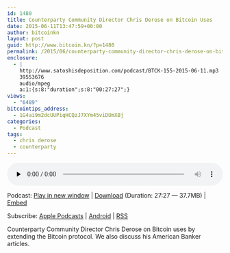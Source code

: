 ```yaml
---
id: 1480
title: Counterparty Community Director Chris Derose on Bitcoin Uses
date: 2015-06-11T13:47:59+00:00
author: bitcoinkn
layout: post
guid: http://www.bitcoin.kn/?p=1480
permalink: /2015/06/counterparty-community-director-chris-derose-on-bitcoin-uses/
enclosure:
  - |
    http://www.satoshisdeposition.com/podcast/BTCK-155-2015-06-11.mp3
    39553676
    audio/mpeg
    a:1:{s:8:"duration";s:8:"00:27:27";}
views:
  - "6489"
bitcointips_address:
  - 1G4ai9m2dcUUPiqHCQzJ7XYm45viDUmXBj
categories:
  - Podcast
tags:
  - chris derose
  - counterparty
---
```

<!--powerpress_player-->

<div class="powerpress_player" id="powerpress_player_5747">
  <audio class="wp-audio-shortcode" id="audio-1480-158" preload="none" style="width: 100%;" controls="controls"><source type="audio/mpeg" src="http://media.blubrry.com/bitcoinruntogold/p/www.satoshisdeposition.com/podcast/BTCK-155-2015-06-11.mp3?_=158" /><a href="http://media.blubrry.com/bitcoinruntogold/p/www.satoshisdeposition.com/podcast/BTCK-155-2015-06-11.mp3">http://media.blubrry.com/bitcoinruntogold/p/www.satoshisdeposition.com/podcast/BTCK-155-2015-06-11.mp3</a></audio>
</div>

<p class="powerpress_links powerpress_links_mp3">
  Podcast: <a href="http://media.blubrry.com/bitcoinruntogold/p/www.satoshisdeposition.com/podcast/BTCK-155-2015-06-11.mp3" class="powerpress_link_pinw" target="_blank" title="Play in new window" onclick="return powerpress_pinw('https://www.bitcoin.kn/?powerpress_pinw=1480-podcast');" rel="nofollow">Play in new window</a> | <a href="http://media.blubrry.com/bitcoinruntogold/s/www.satoshisdeposition.com/podcast/BTCK-155-2015-06-11.mp3" class="powerpress_link_d" title="Download" rel="nofollow" download="BTCK-155-2015-06-11.mp3">Download</a> (Duration: 27:27 &#8212; 37.7MB) | <a href="#" class="powerpress_link_e" title="Embed" onclick="return powerpress_show_embed('1480-podcast');" rel="nofollow">Embed</a>
</p>

<p class="powerpress_embed_box" id="powerpress_embed_1480-podcast" style="display: none;">
  <input id="powerpress_embed_1480-podcast_t" type="text" value="<iframe width=&quot;320&quot; height=&quot;30&quot; src=&quot;https://www.bitcoin.kn/?powerpress_embed=1480-podcast&amp;powerpress_player=mediaelement-audio&quot; frameborder=&quot;0&quot; scrolling=&quot;no&quot;></iframe>" onclick="javascript: this.select();" onfocus="javascript: this.select();" style="width: 70%;" readOnly />
</p>

<p class="powerpress_links powerpress_subscribe_links">
  Subscribe: <a href="https://itunes.apple.com/WebObjects/MZStore.woa/wa/viewPodcast?id=301670981&mt=2&ls=1#episodeGuid=http%3A%2F%2Fwww.bitcoin.kn%2F%3Fp%3D1480" class="powerpress_link_subscribe powerpress_link_subscribe_itunes" title="Subscribe on Apple Podcasts" rel="nofollow">Apple Podcasts</a> | <a href="https://subscribeonandroid.com/www.bitcoin.kn/feed/podcast/" class="powerpress_link_subscribe powerpress_link_subscribe_android" title="Subscribe on Android" rel="nofollow">Android</a> | <a href="https://www.bitcoin.kn/feed/podcast/" class="powerpress_link_subscribe powerpress_link_subscribe_rss" title="Subscribe via RSS" rel="nofollow">RSS</a>
</p>

Counterparty Community Director Chris Derose on Bitcoin uses by extending the Bitcoin protocol. We also discuss his American Banker articles.
